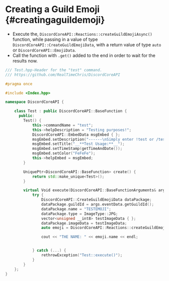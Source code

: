 Creating a Guild Emoji {#creatingaguildemoji}
============
- Execute the, `DiscordCoreAPI::Reactions::createGuildEmojiAsync()` function, while passing in a value of type `DiscordCoreAPI::CreateGuildEmojiData`, with a return value of type `auto` or `DiscordCoreAPI::EmojiData`.
- Call the function with `.get()` added to the end in order to wait for the results now.

```cpp
/// Test.hpp-Header for the "test" command.
/// https://github.com/RealTimeChris/DiscordCoreAPI

#pragma once

#include <Index.hpp>

namespace DiscordCoreAPI {

	class Test : public DiscordCoreAPI::BaseFunction {
	  public:
		Test() {
			this->commandName = "test";
			this->helpDescription = "Testing purposes!";
			DiscordCoreAPI::EmbedData msgEmbed { };
			msgEmbed.setDescription("------\nSimply enter !test or /test!\n------");
			msgEmbed.setTitle("__**Test Usage:**__");
			msgEmbed.setTimeStamp(getTimeAndDate());
			msgEmbed.setColor("FeFeFe");
			this->helpEmbed = msgEmbed;
		}

		UniquePtr<DiscordCoreAPI::BaseFunction> create() {
			return std::make_unique<Test>();
		}

		virtual Void execute(DiscordCoreAPI::BaseFunctionArguments& args) {
			try {
				DiscordCoreAPI::CreateGuildEmojiData dataPackage;
				dataPackage.guildId = args.eventData.getGuildId();
				dataPackage.name = "TESTEMOJI";
				dataPackage.type = ImageType::JPG;
				vector<unsigned __int8> testImageData { };
				dataPackage.imageData = testImageData;
				auto emoji = DiscordCoreAPI::Reactions::createGuildEmojiAsync(dataPackage).get();

				cout << "THE NAME: " << emoji.name << endl;


			} catch (...) {
				rethrowException("Test::execute()");
			}
		}
	};
}
```
